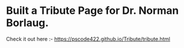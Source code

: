 # Built a Tribute Page for Dr. Norman Borlaug.

Check it out here :- https://pscode422.github.io/Tribute/tribute.html
